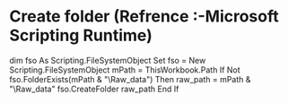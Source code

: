 # Create folder (Refrence :-Microsoft Scripting Runtime)
dim fso As Scripting.FileSystemObject
Set fso = New Scripting.FileSystemObject
mPath = ThisWorkbook.Path
If Not fso.FolderExists(mPath & "\Raw_data") Then
        raw_path = mPath & "\Raw_data"
        fso.CreateFolder raw_path
End If      
